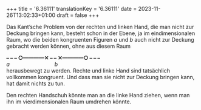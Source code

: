 +++
title = '6.36111'
translationKey = '6.36111'
date = 2023-11-26T13:02:33+01:00
draft = false
+++

Das Kant’sche Problem von der rechten und linken Hand, die man nicht zur Deckung bringen kann, besteht schon in der Ebene, ja im eindimensionalen Raum, wo die beiden kongruenten Figuren <span class="mathmode"><var>a</var></span> und <span class="mathmode"><var>b</var></span> auch nicht zur Deckung gebracht werden können, ohne aus diesem Raum
<!-- noindent --><div class="centeredsqueeze" ><b>–&nbsp;–&nbsp;–&nbsp;<span class="tight"><span class="symbol">○</span>————<span class="nudgedown"><span class="symbol">✕</span></span></span>&nbsp;–&nbsp;–&nbsp;<span class="tight"><span class="nudgedown"><span class="symbol">✕</span></span>————<span class="symbol">○</span></span>&nbsp;–&nbsp;–&nbsp;–</b><br /><var class="smallvar">a</var>&nbsp;&nbsp;&nbsp;&nbsp;&nbsp;&nbsp;&nbsp;&nbsp;&nbsp;&nbsp;&nbsp;&nbsp;&nbsp;&nbsp;&nbsp;&nbsp;&nbsp;&nbsp;&nbsp;&nbsp;&nbsp;&nbsp;&nbsp;&nbsp;&nbsp;&nbsp;&nbsp;&nbsp;&nbsp;&nbsp;<var class="smallvar">b</var></div>
<!-- noindent --> herausbewegt zu werden. Rechte und linke Hand sind tatsächlich vollkommen kongruent. Und dass man sie nicht zur Deckung bringen kann, hat damit nichts zu tun.
Den rechten Handschuh könnte man an die linke Hand ziehen, wenn man ihn im vierdimensionalen Raum umdrehen könnte.
